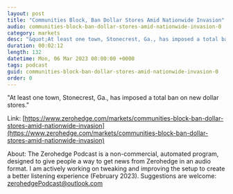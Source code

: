 ```yaml
---
layout: post
title: "Communities Block, Ban Dollar Stores Amid Nationwide Invasion"
audio: communities-block-ban-dollar-stores-amid-nationwide-invasion-0
category: markets
desc: "&quot;At least one town, Stonecrest, Ga., has imposed a total ban on new dollar stores.&quot; "
duration: 00:02:12
length: 132
datetime: Mon, 06 Mar 2023 00:00:00 +0000
tags: podcast
guid: communities-block-ban-dollar-stores-amid-nationwide-invasion-0
order: 0
---
```

&quot;At least one town, Stonecrest, Ga., has imposed a total ban on new dollar stores.&quot; 

Link: [https://www.zerohedge.com/markets/communities-block-ban-dollar-stores-amid-nationwide-invasion](https://www.zerohedge.com/markets/communities-block-ban-dollar-stores-amid-nationwide-invasion)

About: The Zerohedge Podcast is a non-commercial, automated program, designed to give people a way to get news from Zerohedge in an audio format.  I am actively working on tweaking and improving the setup to create a better listening experience (February 2023).  Suggestions are welcome: [zerohedgePodcast@outlook.com](mailto:zerohedgePodcast@outlook.com)